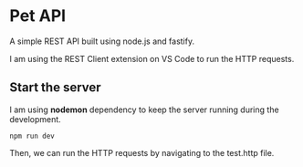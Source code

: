 # Pet API
A simple REST API built using node.js and fastify.

I am using the REST Client extension on VS Code to run the  HTTP requests.


## Start the server
I am using **nodemon** dependency to keep the server running during the development. 
```
npm run dev
```

Then, we can run the HTTP requests by navigating to the test.http file.
